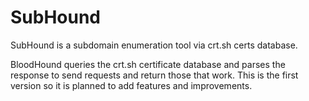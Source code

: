 # SubHound
SubHound is a subdomain enumeration tool via crt.sh certs database.

BloodHound queries the crt.sh certificate database and parses the response to send requests and return those that work.
This is the first version so it is planned to add features and improvements.
